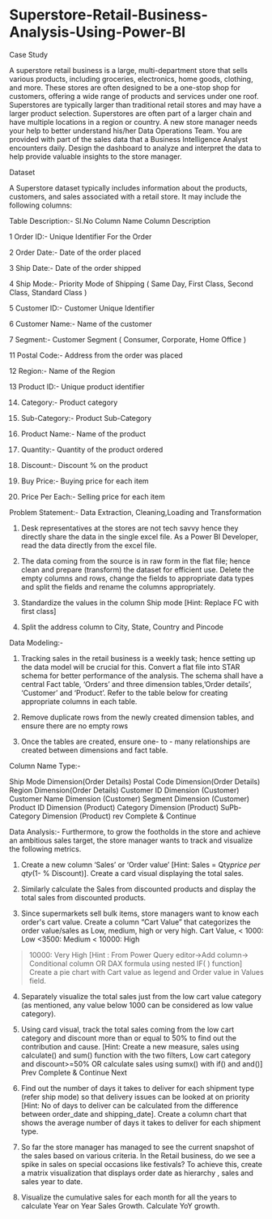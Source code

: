 # Superstore-Retail-Business-Analysis-Using-Power-BI

Case Study

A superstore retail business is a large, multi-department store that sells various products, including
groceries, electronics, home goods, clothing, and more. These stores are often designed to be a one-stop
shop for customers, offering a wide range of products and services under one roof. Superstores are
typically larger than traditional retail stores and may have a larger product selection. Superstores are
often part of a larger chain and have multiple locations in a region or country.
A new store manager needs your help to better understand his/her Data Operations Team. You are
provided with part of the sales data that a Business Intelligence Analyst encounters daily. Design the
dashboard to analyze and interpret the data to help provide valuable insights to the store manager.

Dataset

A Superstore dataset typically includes information about the products, customers, and sales associated
with a retail store. It may include the following columns:

Table Description:-
Sl.No Column Name Column Description

1 Order ID:- Unique Identifier For the Order

2 Order Date:- Date of the order placed

3 Ship Date:- Date of the order shipped

4 Ship Mode:- Priority Mode of Shipping ( Same Day, First Class, Second Class, Standard Class )

5 Customer ID:- Customer Unique Identifier

6 Customer Name:- Name of the customer

7 Segment:- Customer Segment ( Consumer, Corporate, Home Office )

11 Postal Code:- Address from the order was placed

12 Region:- Name of the Region

13 Product ID:- Unique product identifier

14) Category:- Product category 

15) Sub-Category:- Product Sub-Category
16) Product Name:- Name of the product
17) Quantity:- Quantity of the product ordered
18) Discount:- Discount % on the product
19) Buy Price:- Buying price for each item
20) Price Per Each:- Selling price for each item 



Problem Statement:-
Data Extraction, Cleaning,Loading and Transformation

1. Desk representatives at the stores are not tech savvy hence they directly share the data in the single
excel file. As a Power BI Developer, read the data directly from the excel file.

2. The data coming from the source is in raw form in the flat file; hence clean and prepare (transform) the
dataset for efficient use. Delete the empty columns and rows, change the fields to appropriate data types
and split the fields and rename the columns appropriately.

3. Standardize the values in the column Ship mode [Hint: Replace FC with first class]

4. Split the address column to City, State, Country and Pincode

Data Modeling:-

1. Tracking sales in the retail business is a weekly task; hence setting up the data model will be crucial for
this. Convert a flat file into STAR schema for better performance of the analysis. The schema shall have a
central Fact table, ‘Orders’ and three dimension tables,’Order details’, ‘Customer’ and ‘Product’. Refer to
the table below for creating appropriate columns in each table.

2. Remove duplicate rows from the newly created dimension tables, and ensure there are no empty rows

3. Once the tables are created, ensure one- to - many relationships are created between dimensions and
fact table.

Column Name Type:-

Ship Mode Dimension(Order Details)
Postal Code Dimension(Order Details)
Region Dimension(Order Details)
Customer ID Dimension (Customer)
Customer Name Dimension (Customer)
Segment Dimension (Customer)
Product ID Dimension (Product)
Category Dimension (Product)
SuPb-Category Dimension (Product)
rev Complete & Continue 


Data Analysis:-
Furthermore, to grow the footholds in the store and achieve an ambitious sales target, the store manager
wants to track and visualize the following metrics.

1. Create a new column ‘Sales’ or ‘Order value’ [Hint: Sales = Qty*price per qty*(1- % Discount)]. Create a
card visual displaying the total sales.

2. Similarly calculate the Sales from discounted products and display the total sales from discounted
products.

3. Since supermarkets sell bulk items, store managers want to know each order's cart value. Create a
column “Cart Value” that categorizes the order value/sales as Low, medium, high or very high.
Cart Value,
< 1000: Low
<3500: Medium
< 10000: High
> 10000: Very High
[Hint : From Power Query editor->Add column-> Conditional column OR
DAX formula using nested IF( ) function]
Create a pie chart with Cart value as legend and Order value in Values field.

4. Separately visualize the total sales just from the low cart value category (as mentioned, any value below
1000 can be considered as low value category).

5. Using card visual, track the total sales coming from the low cart category and discount more than or
equal to 50% to find out the contribution and cause.
[Hint: Create a new measure, sales using calculate() and sum() function with the two filters, Low cart
category and discount>=50% OR calculate sales using sumx() with if() and and()]
Prev Complete & Continue Next

6. Find out the number of days it takes to deliver for each shipment type (refer ship mode) so that delivery
issues can be looked at on priority [Hint: No of days to deliver can be calculated from the difference
between order_date and shipping_date]. Create a column chart that shows the average number of days
it takes to deliver for each shipment type.

7. So far the store manager has managed to see the current snapshot of the sales based on various
criteria. In the Retail business, do we see a spike in sales on special occasions like festivals? To achieve this,
create a matrix visualization that displays order date as hierarchy , sales and sales year to date.

8. Visualize the cumulative sales for each month for all the years to calculate Year on Year Sales Growth.
Calculate YoY growth.
